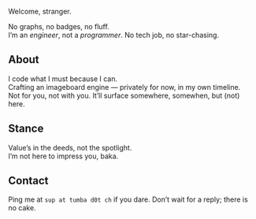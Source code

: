 Welcome, stranger.

No graphs, no badges, no fluff.  
I’m an *engineer*, not a *programmer*. No tech job, no star-chasing.

## About

I code what I must because I can.  
Crafting an imageboard engine — privately for now, in my own timeline.  
Not for you, not with you. It’ll surface somewhere, somewhen, but (not) here.

## Stance

Value’s in the deeds, not the spotlight.  
I’m not here to impress you, baka.

## Contact

Ping me at `sup at tumba d0t ch` if you dare. Don’t wait for a reply; there is no cake.

